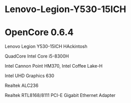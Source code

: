 # Lenovo-Legion-Y530-15ICH
# OpenCore 0.6.4

Lenovo Legion Y530-15ICH HAckintosh

QuadCore Intel Core i5-8300H

Intel Cannon Point HM370, Intel Coffee Lake-H

Intel UHD Graphics 630

Realtek ALC236

Realtek RTL8168/8111 PCI-E Gigabit Ethernet Adapter 
